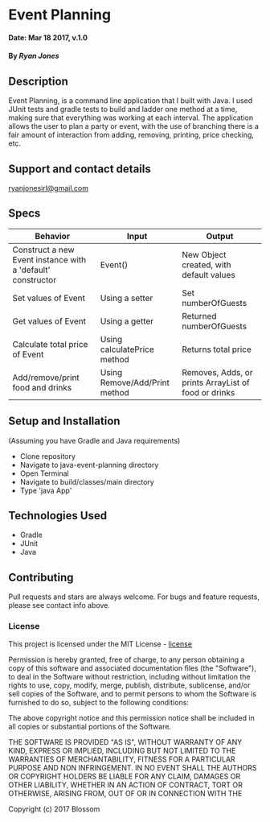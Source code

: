 
# Event Planning

#### Date: Mar 18 2017, v.1.0

#### By _Ryan Jones_

## Description

Event Planning, is a command line application that I built with Java. I used JUnit tests and gradle tests to build and ladder one method at a time, making sure that everything was working at each interval. The application allows the user to plan a party or event, with the use of branching there is a fair amount of interaction from adding, removing, printing, price checking, etc.

## Support and contact details

ryanjonesirl@gmail.com

## Specs

|Behavior             |Input        | Output       |
|---------------------|-------------|--------------|
|Construct a new Event instance with a 'default' constructor | Event() | New Object created, with default values |
| Set values of Event | Using a setter | Set numberOfGuests |
| Get values of Event |	Using a getter | Returned numberOfGuests |
| Calculate total price of Event | Using calculatePrice method | Returns total price |
| Add/remove/print food and drinks | Using Remove/Add/Print method | Removes, Adds, or prints ArrayList of food or drinks |

## Setup and Installation

(Assuming you have Gradle and Java requirements)
* Clone repository
* Navigate to java-event-planning directory
* Open Terminal
* Navigate to build/classes/main directory
* Type 'java App'

## Technologies Used

* Gradle
* JUnit
* Java

## Contributing

Pull requests and stars are always welcome. For bugs and feature requests, please see contact info above.

### License

This project is licensed under the MIT License - [license]

Permission is hereby granted, free of charge, to any person obtaining a copy of this software and associated documentation files (the "Software"), to deal in the Software without restriction, including without limitation the rights to use, copy, modify, merge, publish, distribute, sublicense, and/or sell copies of the Software, and to permit persons to whom the Software is furnished to do so, subject to the following conditions:

The above copyright notice and this permission notice shall be included in all copies or substantial portions of the Software.

THE SOFTWARE IS PROVIDED "AS IS", WITHOUT WARRANTY OF ANY KIND, EXPRESS OR IMPLIED, INCLUDING BUT NOT LIMITED TO THE WARRANTIES OF MERCHANTABILITY, FITNESS FOR A PARTICULAR PURPOSE AND NON INFRINGEMENT. IN NO EVENT SHALL THE AUTHORS OR COPYRIGHT HOLDERS BE LIABLE FOR ANY CLAIM, DAMAGES OR OTHER LIABILITY, WHETHER IN AN ACTION OF CONTRACT, TORT OR OTHERWISE, ARISING FROM, OUT OF OR IN CONNECTION WITH THE

Copyright (c) 2017 Blossom


[Clone repository]: https://github.com/znergy/java-event-planning.git
[license]: https://opensource.org/licenses/MIT
